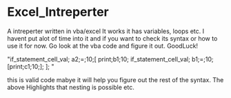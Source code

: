 # Excel_Intreperter
A intreperter written in vba/excel
It works it has variables, loops etc. I havent put alot of time into it and if you want to check its syntax or how to use it for now. Go look at the vba code and figure it out. GoodLuck! 



"if_statement_cell_val; 
a2;=;10;[
    print;b1;10;
    if_statement_cell_val;
    b1;=;10;[print;c1;10;];
];
"

this is valid code mabye it will help you figure out the rest of the syntax. The above Highlights that nesting is possible etc.
